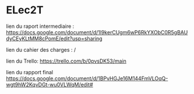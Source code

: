 # ELec2T

lien du raport intermediaire : https://docs.google.com/document/d/1l9kerCUgm6wP6RkYXObC0R5gBAUdyCEyKLtMM8cPomE/edit?usp=sharing

lien du cahier des charges : /

lien du Trello: https://trello.com/b/0pvsDK53/main

lien du rapport final https://docs.google.com/document/d/1BPvHGJe16M144FmVLOqQ-wgt9hW2KqvDGt-wu0VLWqM/edit#
